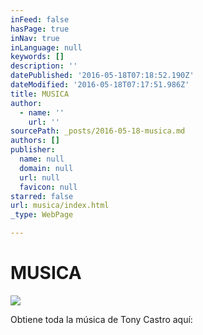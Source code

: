 ```yaml
---
inFeed: false
hasPage: true
inNav: true
inLanguage: null
keywords: []
description: ''
datePublished: '2016-05-18T07:18:52.190Z'
dateModified: '2016-05-18T07:17:51.986Z'
title: MUSICA
author:
  - name: ''
    url: ''
sourcePath: _posts/2016-05-18-musica.md
authors: []
publisher:
  name: null
  domain: null
  url: null
  favicon: null
starred: false
url: musica/index.html
_type: WebPage

---
```

# MUSICA
![](https://s3-us-west-2.amazonaws.com/the-grid-img/p/8b870c9da895c5ba646dd27a0a29d1a44c7d168a.jpg)

Obtiene toda la música de Tony Castro aquí: